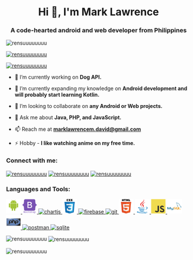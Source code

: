<h1 align="center">Hi 👋, I'm Mark Lawrence</h1>
<h3 align="center">A code-hearted android and web developer from Philippines</h3>

<p align="left"> <img src="https://komarev.com/ghpvc/?username=rensuuuuuuuu&label=Profile%20views&color=0e75b6&style=flat" alt="rensuuuuuuuu" /> </p>

<p align="left"> <a href="https://github.com/ryo-ma/github-profile-trophy"><img src="https://github-profile-trophy.vercel.app/?username=rensuuuuuuuu" alt="rensuuuuuuuu" /></a> </p>

<p align="left"> <a href="https://twitter.com/rensuuuuuuuu" target="blank"><img src="https://img.shields.io/twitter/follow/rensuuuuuuuu?logo=twitter&style=for-the-badge" alt="rensuuuuuuuu" /></a> </p>

- 🔭 I’m currently working on **Dog API.**

- 🌱 I’m currently expanding my knowledge on **Android development and will probably start learning Kotlin.**

- 👯 I’m looking to collaborate on **any Android or Web projects.**

- 💬 Ask me about **Java, PHP, and JavaScript.**

- 📫 Reach me at **marklawrencem.david@gmail.com**

- ⚡ Hobby - **I like watching anime on my free time.**

<h3 align="left">Connect with me:</h3>
<p align="left">
<a href="https://twitter.com/rensuuuuuuuu" target="blank"><img align="center" src="https://raw.githubusercontent.com/rahuldkjain/github-profile-readme-generator/master/src/images/icons/Social/twitter.svg" alt="rensuuuuuuuu" height="30" width="40" /></a>
<a href="https://fb.com/rensuuuuuuuu" target="blank"><img align="center" src="https://raw.githubusercontent.com/rahuldkjain/github-profile-readme-generator/master/src/images/icons/Social/facebook.svg" alt="rensuuuuuuuu" height="30" width="40" /></a>
<a href="https://instagram.com/rensuuuuuuuu" target="blank"><img align="center" src="https://raw.githubusercontent.com/rahuldkjain/github-profile-readme-generator/master/src/images/icons/Social/instagram.svg" alt="rensuuuuuuuu" height="30" width="40" /></a>
</p>

<h3 align="left">Languages and Tools:</h3>
<p align="left"> <a href="https://developer.android.com" target="_blank" rel="noreferrer"> <img src="https://raw.githubusercontent.com/devicons/devicon/master/icons/android/android-original-wordmark.svg" alt="android" width="40" height="40"/> </a> <a href="https://getbootstrap.com" target="_blank" rel="noreferrer"> <img src="https://raw.githubusercontent.com/devicons/devicon/master/icons/bootstrap/bootstrap-plain-wordmark.svg" alt="bootstrap" width="40" height="40"/> </a> <a href="https://www.chartjs.org" target="_blank" rel="noreferrer"> <img src="https://www.chartjs.org/media/logo-title.svg" alt="chartjs" width="40" height="40"/> </a> <a href="https://www.w3schools.com/css/" target="_blank" rel="noreferrer"> <img src="https://raw.githubusercontent.com/devicons/devicon/master/icons/css3/css3-original-wordmark.svg" alt="css3" width="40" height="40"/> </a> <a href="https://firebase.google.com/" target="_blank" rel="noreferrer"> <img src="https://www.vectorlogo.zone/logos/firebase/firebase-icon.svg" alt="firebase" width="40" height="40"/> </a> <a href="https://git-scm.com/" target="_blank" rel="noreferrer"> <img src="https://www.vectorlogo.zone/logos/git-scm/git-scm-icon.svg" alt="git" width="40" height="40"/> </a> <a href="https://www.w3.org/html/" target="_blank" rel="noreferrer"> <img src="https://raw.githubusercontent.com/devicons/devicon/master/icons/html5/html5-original-wordmark.svg" alt="html5" width="40" height="40"/> </a> <a href="https://www.java.com" target="_blank" rel="noreferrer"> <img src="https://raw.githubusercontent.com/devicons/devicon/master/icons/java/java-original.svg" alt="java" width="40" height="40"/> </a> <a href="https://developer.mozilla.org/en-US/docs/Web/JavaScript" target="_blank" rel="noreferrer"> <img src="https://raw.githubusercontent.com/devicons/devicon/master/icons/javascript/javascript-original.svg" alt="javascript" width="40" height="40"/> </a> <a href="https://www.mysql.com/" target="_blank" rel="noreferrer"> <img src="https://raw.githubusercontent.com/devicons/devicon/master/icons/mysql/mysql-original-wordmark.svg" alt="mysql" width="40" height="40"/> </a> <a href="https://www.php.net" target="_blank" rel="noreferrer"> <img src="https://raw.githubusercontent.com/devicons/devicon/master/icons/php/php-original.svg" alt="php" width="40" height="40"/> </a> <a href="https://postman.com" target="_blank" rel="noreferrer"> <img src="https://www.vectorlogo.zone/logos/getpostman/getpostman-icon.svg" alt="postman" width="40" height="40"/> </a> <a href="https://www.sqlite.org/" target="_blank" rel="noreferrer"> <img src="https://www.vectorlogo.zone/logos/sqlite/sqlite-icon.svg" alt="sqlite" width="40" height="40"/> </a> </p>

<p><img align="left" src="https://github-readme-stats.vercel.app/api/top-langs?username=rensuuuuuuuu&show_icons=true&locale=en&layout=compact" alt="rensuuuuuuuu" /></p>

<p>&nbsp;<img align="center" src="https://github-readme-stats.vercel.app/api?username=rensuuuuuuuu&show_icons=true&locale=en" alt="rensuuuuuuuu" /></p>

<p><img align="center" src="https://github-readme-streak-stats.herokuapp.com/?user=rensuuuuuuuu&" alt="rensuuuuuuuu" /></p>
